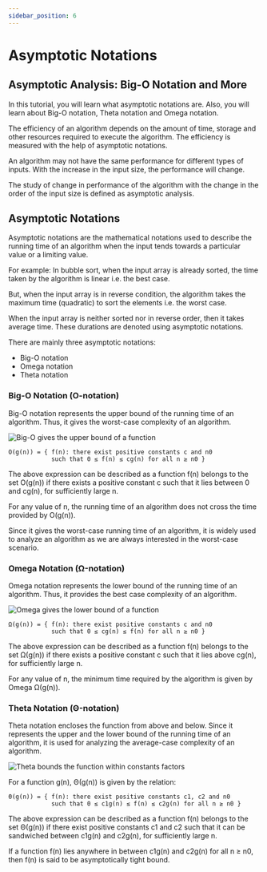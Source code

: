 ```yaml
---
sidebar_position: 6
---
```

# Asymptotic Notations

## Asymptotic Analysis: Big-O Notation and More
In this tutorial, you will learn what asymptotic notations are. Also, you will learn about Big-O notation, Theta notation and Omega notation.

The efficiency of an algorithm depends on the amount of time, storage and other resources required to execute the algorithm. The efficiency is measured with the help of asymptotic notations.

An algorithm may not have the same performance for different types of inputs. With the increase in the input size, the performance will change.

The study of change in performance of the algorithm with the change in the order of the input size is defined as asymptotic analysis.


## Asymptotic Notations
Asymptotic notations are the mathematical notations used to describe the running time of an algorithm when the input tends towards a particular value or a limiting value.

For example: In bubble sort, when the input array is already sorted, the time taken by the algorithm is linear i.e. the best case.

But, when the input array is in reverse condition, the algorithm takes the maximum time (quadratic) to sort the elements i.e. the worst case.

When the input array is neither sorted nor in reverse order, then it takes average time. These durations are denoted using asymptotic notations.

There are mainly three asymptotic notations:

- Big-O notation
- Omega notation
- Theta notation

### Big-O Notation (O-notation)
Big-O notation represents the upper bound of the running time of an algorithm. Thus, it gives the worst-case complexity of an algorithm.

![Big-O gives the upper bound of a function](https://i.imgur.com/5xuBrXb.png)
```
O(g(n)) = { f(n): there exist positive constants c and n0
            such that 0 ≤ f(n) ≤ cg(n) for all n ≥ n0 }
```

The above expression can be described as a function f(n) belongs to the set O(g(n)) if there exists a positive constant c such that it lies between 0 and cg(n), for sufficiently large n.

For any value of n, the running time of an algorithm does not cross the time provided by O(g(n)).

Since it gives the worst-case running time of an algorithm, it is widely used to analyze an algorithm as we are always interested in the worst-case scenario.

### Omega Notation (Ω-notation)
Omega notation represents the lower bound of the running time of an algorithm. Thus, it provides the best case complexity of an algorithm.

![Omega gives the lower bound of a function](https://i.imgur.com/Hl8FeM3.png)
```
Ω(g(n)) = { f(n): there exist positive constants c and n0 
            such that 0 ≤ cg(n) ≤ f(n) for all n ≥ n0 }
```

The above expression can be described as a function f(n) belongs to the set Ω(g(n)) if there exists a positive constant c such that it lies above cg(n), for sufficiently large n.

For any value of n, the minimum time required by the algorithm is given by Omega Ω(g(n)).

### Theta Notation (Θ-notation)
Theta notation encloses the function from above and below. Since it represents the upper and the lower bound of the running time of an algorithm, it is used for analyzing the average-case complexity of an algorithm.

![Theta bounds the function within constants factors](https://i.imgur.com/a1AcTFH.png)

For a function g(n), Θ(g(n)) is given by the relation:
```
Θ(g(n)) = { f(n): there exist positive constants c1, c2 and n0
            such that 0 ≤ c1g(n) ≤ f(n) ≤ c2g(n) for all n ≥ n0 }
```

The above expression can be described as a function f(n) belongs to the set Θ(g(n)) if there exist positive constants c1 and c2 such that it can be sandwiched between c1g(n) and c2g(n), for sufficiently large n.

If a function f(n) lies anywhere in between c1g(n) and c2g(n) for all n ≥ n0, then f(n) is said to be asymptotically tight bound.